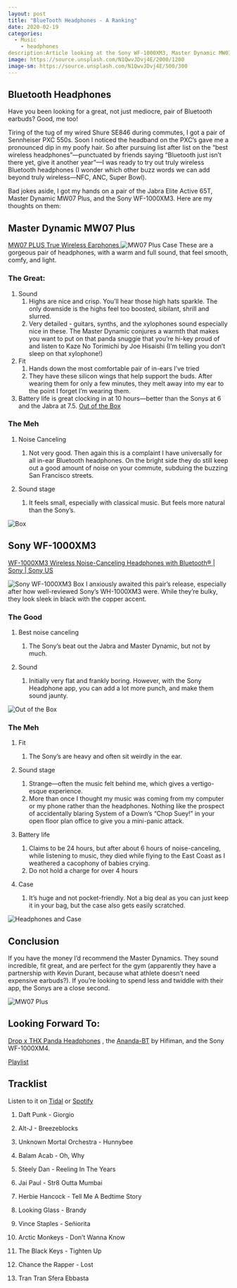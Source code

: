 ```yaml
---
layout: post
title: "BlueTooth Headphones - A Ranking"
date: 2020-02-19
categories:
  - Music
	- headphones
description:Article looking at the Sony WF-1000XM3, Master Dynamic MW07 Plus, and the Jabra Elite Active 65T wireless Bluetooth headphones. 
image: https://source.unsplash.com/N1QwvJDvj4E/2000/1200
image-sm: https://source.unsplash.com/N1QwvJDvj4E/500/300
---
```

## Bluetooth Headphones

Have you been looking for a great, not just mediocre, pair of Bluetooth earbuds? Good, me too!

Tiring of the tug of my wired Shure SE846 during commutes, I got a pair of Sennheiser PXC 550s. Soon I noticed the headband on the PXC’s gave me a pronounced dip in my poofy hair. So after pursuing list after list on the “best wireless headphones”—punctuated by friends saying “Bluetooth just isn’t there yet, give it another year”—I was ready to try out truly wireless Bluetooth headphones (I wonder which other buzz words we can add beyond truly wireless—NFC, ANC, Super Bowl).

Bad jokes aside, I got my hands on a pair of the Jabra Elite Active 65T, Master Dynamic MW07 Plus, and the Sony WF-1000XM3. Here are my thoughts on them:

## Master Dynamic MW07 Plus
[MW07 PLUS True Wireless Earphones ](http://bit.ly/2V5WnN8)
![MW07 Plus Case](https://i.imgur.com/0LUSjWu.jpg)
These are a gorgeous pair of headphones, with a warm and full sound, that feel smooth, comfy, and light.

### The Great:

1. Sound
	1. Highs are nice and crisp. You’ll hear those high hats sparkle. The only downside is the highs feel too boosted, sibilant, shrill and slurred.
	2. Very detailed - guitars, synths, and the xylophones sound especially nice in these. The Master Dynamic conjures a warmth that makes you want to put on that panda snuggie that you’re hi-key proud of and listen to Kaze No Torimichi by Joe Hisaishi (I’m telling you don’t sleep on that xylophone!)
2. Fit
	1. Hands down the most comfortable pair of in-ears I’ve tried
	2. They have these silicon wings that help support the buds. After wearing them for only a few minutes, they melt away into my ear to the point I forget I’m wearing them.
3. Battery life is great clocking in at 10 hours—better than the Sonys at 6 and the Jabra at 7.5.
[Out of the Box](https://i.imgur.com/mahFU9d.jpg)

### The Meh
1. Noise Canceling
	1. Not very good. Then again this is a complaint I have universally for all in-ear Bluetooth headphones. On the bright side they do still keep out a good amount of noise on your commute, subduing the buzzing San Francisco streets.

2. Sound stage
	1. It feels small, especially with classical music. But feels more natural than the Sony’s.

![Box](https://i.imgur.com/VmSxbJv.jpg)

## Sony WF-1000XM3
[WF-1000XM3 Wireless Noise-Canceling Headphones with Bluetooth® | Sony | Sony US](http://bit.ly/39Jhucc)

![Sony WF-1000XM3 Box](https://i.imgur.com/aLEScSx.jpg)
I anxiously awaited this pair’s release, especially after how well-reviewed Sony’s WH-1000XM3 were.  While they’re bulky, they look sleek in black with the copper accent.

### The Good
1. Best noise canceling
	1. The Sony’s beat out the Jabra and Master Dynamic, but not by much.

2. Sound
	1. Initially very flat and frankly boring. However, with the Sony Headphone app, you can add a lot more punch, and make them sound jaunty.

![Out of the Box](https://i.imgur.com/T4IXLIj.jpg)

### The Meh

1. Fit
	1. The Sony’s are heavy and often sit weirdly in the ear.

2. Sound stage
	1. Strange—often the music felt behind me, which gives a vertigo-esque experience.
	2. More than once I thought my music was coming from my computer or my phone rather than the headphones. Nothing like the prospect of accidentally blaring System of a Down’s “Chop Suey!” in your open floor plan office to give you a mini-panic attack.

3. Battery life
	1. Claims to be 24 hours, but after about 6 hours of noise-canceling, while listening to music, they died while flying to the East Coast as I weathered a cacophony of babies crying.
	2. Do not hold a charge for over 4 hours

4. Case
	1. It’s huge and not pocket-friendly. Not a big deal as you can just keep it in your bag, but the case also gets easily scratched.

![Headphones and Case](https://i.imgur.com/7h6j2ki.jpg)

## Conclusion
If you have the money I’d recommend the Master Dynamics. They sound incredible, fit great, and are perfect for the gym (apparently they have a partnership with Kevin Durant, because what athlete doesn’t need expensive earbuds?).  If you’re looking to spend less and twiddle with their app, the Sonys are a close second.

![MW07 Plus](https://i.imgur.com/ZF0Eiac.png)

## Looking Forward To:
[Drop x THX Panda Headphones](http://bit.ly/2SVxrW7) , the  [Ananda-BT](http://bit.ly/39JhdGc) by Hifiman, and the Sony WF-1000XM4.

[Playlist](https://i.imgur.com/VIzbW7i.png)
## Tracklist
Listen to it on [ Tidal](http://bit.ly/2V4fOWw)  or [ Spotify](https://spoti.fi/2wmLg8a)

1. Daft Punk - Giorgio

2. Alt-J - Breezeblocks

3. Unknown Mortal Orchestra - Hunnybee

4. Balam Acab - Oh, Why

5. Steely Dan - Reeling In The Years

6. Jai Paul - Str8 Outta Mumbai

7. Herbie Hancock - Tell Me A Bedtime Story

8. Looking Glass - Brandy

9. Vince Staples - Señiorita

10. Arctic Monkeys - Don’t Wanna Know

11. The Black Keys - Tighten Up

12. Chance the Rapper - Lost

13. Tran Tran Sfera Ebbasta

